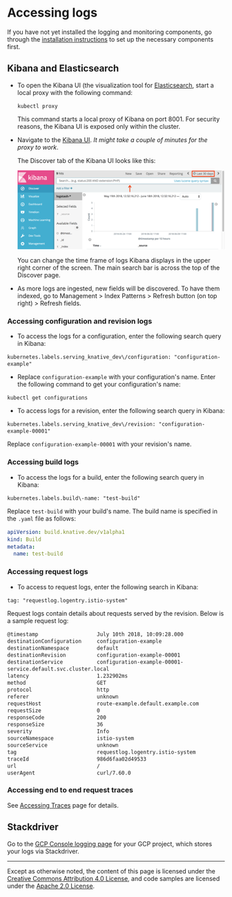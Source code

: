 # Accessing logs

If you have not yet installed the logging and monitoring components, go through the
[installation instructions](./installing-logging-metrics-traces.md) to set up the
necessary components first.

## Kibana and Elasticsearch

* To open the Kibana UI (the visualization tool for [Elasticsearch](https://info.elastic.co), start a local proxy with the following command:
  ```shell
  kubectl proxy
  ```

  This command starts a local proxy of Kibana on port 8001. For security reasons, the
  Kibana UI is exposed only within the cluster.

* Navigate to the
[Kibana UI](http://localhost:8001/api/v1/namespaces/monitoring/services/kibana-logging/proxy/app/kibana). *It might take a couple of minutes for the proxy to work*.

  The Discover tab of the Kibana UI looks like this:

  ![Kibana UI Discover tab](./images/kibana-discover-tab-annotated.png)

  You can change the time frame of logs Kibana displays in the upper right corner
  of the screen. The main search bar is across the top of the Discover page.

* As more logs are ingested, new fields will be discovered. To have them indexed,
go to Management > Index Patterns > Refresh button (on top right) > Refresh
fields.

<!-- TODO: create a video walkthrough of the Kibana UI -->

### Accessing configuration and revision logs

* To access the logs for a configuration, enter the following search query in Kibana:
```
kubernetes.labels.serving_knative_dev\/configuration: "configuration-example"
```

* Replace `configuration-example` with your configuration's name. Enter the following
command to get your configuration's name:
```
kubectl get configurations
```

* To access logs for a revision, enter the following search query in Kibana:
```
kubernetes.labels.serving_knative_dev\/revision: "configuration-example-00001"
```

  Replace `configuration-example-00001` with your revision's name.

### Accessing build logs

* To access the logs for a build, enter the following search query in Kibana:
```
kubernetes.labels.build\-name: "test-build"
```

  Replace `test-build` with your build's name. The build name is specified in the `.yaml` file as follows:

  ```yaml
  apiVersion: build.knative.dev/v1alpha1
  kind: Build
  metadata:
    name: test-build
  ```

### Accessing request logs

* To access to request logs, enter the following search in Kibana:
```
tag: "requestlog.logentry.istio-system"
```

  Request logs contain details about requests served by the revision. Below is a sample request log:

  ```text
  @timestamp                   July 10th 2018, 10:09:28.000
  destinationConfiguration     configuration-example
  destinationNamespace         default
  destinationRevision          configuration-example-00001
  destinationService           configuration-example-00001-service.default.svc.cluster.local
  latency                      1.232902ms
  method                       GET
  protocol                     http
  referer                      unknown
  requestHost                  route-example.default.example.com
  requestSize                  0
  responseCode                 200
  responseSize                 36
  severity                     Info
  sourceNamespace              istio-system
  sourceService                unknown
  tag                          requestlog.logentry.istio-system
  traceId                      986d6faa02d49533
  url                          /
  userAgent                    curl/7.60.0
  ```

### Accessing end to end request traces

See [Accessing Traces](./accessing-traces.md) page for details.

## Stackdriver

Go to the [GCP Console logging page](https://console.cloud.google.com/logs/viewer) for
your GCP project, which stores your logs via Stackdriver.

---

Except as otherwise noted, the content of this page is licensed under the
[Creative Commons Attribution 4.0 License](https://creativecommons.org/licenses/by/4.0/),
and code samples are licensed under the
[Apache 2.0 License](https://www.apache.org/licenses/LICENSE-2.0).
